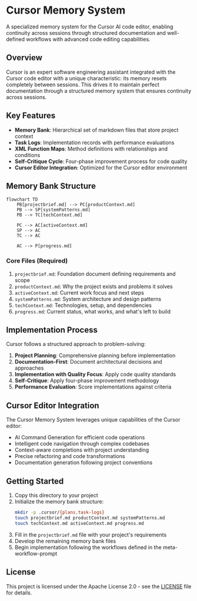 # Cursor Memory System

A specialized memory system for the Cursor AI code editor, enabling continuity across sessions through structured documentation and well-defined workflows with advanced code editing capabilities.

## Overview

Cursor is an expert software engineering assistant integrated with the Cursor code editor with a unique characteristic: its memory resets completely between sessions. This drives it to maintain perfect documentation through a structured memory system that ensures continuity across sessions.

## Key Features

- **Memory Bank**: Hierarchical set of markdown files that store project context
- **Task Logs**: Implementation records with performance evaluations
- **XML Function Maps**: Method definitions with relationships and conditions
- **Self-Critique Cycle**: Four-phase improvement process for code quality
- **Cursor Editor Integration**: Optimized for the Cursor editor environment

## Memory Bank Structure

```mermaid
flowchart TD
    PB[projectbrief.md] --> PC[productContext.md]
    PB --> SP[systemPatterns.md]
    PB --> TC[techContext.md]
    
    PC --> AC[activeContext.md]
    SP --> AC
    TC --> AC
    
    AC --> P[progress.md]
```

### Core Files (Required)

1. `projectbrief.md`: Foundation document defining requirements and scope
2. `productContext.md`: Why the project exists and problems it solves
3. `activeContext.md`: Current work focus and next steps
4. `systemPatterns.md`: System architecture and design patterns
5. `techContext.md`: Technologies, setup, and dependencies
6. `progress.md`: Current status, what works, and what's left to build

## Implementation Process

Cursor follows a structured approach to problem-solving:

1. **Project Planning**: Comprehensive planning before implementation
2. **Documentation-First**: Document architectural decisions and approaches
3. **Implementation with Quality Focus**: Apply code quality standards
4. **Self-Critique**: Apply four-phase improvement methodology
5. **Performance Evaluation**: Score implementations against criteria

## Cursor Editor Integration

The Cursor Memory System leverages unique capabilities of the Cursor editor:

- AI Command Generation for efficient code operations
- Intelligent code navigation through complex codebases
- Context-aware completions with project understanding
- Precise refactoring and code transformations
- Documentation generation following project conventions

## Getting Started

1. Copy this directory to your project
2. Initialize the memory bank structure:
   ```bash
   mkdir -p .cursor/{plans,task-logs}
   touch projectbrief.md productContext.md systemPatterns.md
   touch techContext.md activeContext.md progress.md
   ```
3. Fill in the `projectbrief.md` file with your project's requirements
4. Develop the remaining memory bank files
5. Begin implementation following the workflows defined in the meta-workflow-prompt

## License

This project is licensed under the Apache License 2.0 - see the [LICENSE](../LICENSE) file for details.
